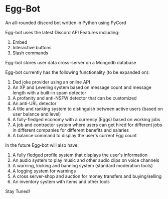 # Egg-Bot
An all-rounded discord bot written in Python using PyCord

Egg-bot uses the latest Discord API Features including:

  1) Embed
  2) Interactive buttons
  3) Slash commands
 
Egg-bot stores user data cross-server on a Mongodb database

Egg-bot currently has the following functionality (to be expanded on):

 1) Dad joke provider using an online API
 2) An XP and Leveling system based on message count and message length with a built-in spam detector
 3) A profanity and anti-NSFW detector that can be customized
 4) An anti-URL detector
 5) A title and ranking system to distinguish between active users (based on user balance and level)
 6) A fully-fledged economy with a currency (Eggs) based on working jobs
 7) A job and contractor system where users can get hired for different jobs in different companies for different benefits and salaries
 8) A balance command to display the user's current Egg count
 
In the future Egg-bot will also have:
 
  1) A fully fledged profile system that displays the user's information
  2) An audio system to play music and other audio clips on voice channels
  3) A warning, kicking and banning system (standard moderation tools)
  4) A logging system for warnings 
  5) A cross server-shop and auction for money transfers and buying/selling
  6) An inventory system with items and other tools
 
 Stay Tuned!
